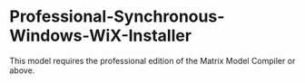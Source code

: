 # Professional-Synchronous-Windows-WiX-Installer
This model requires the professional edition of the Matrix Model Compiler or above.
